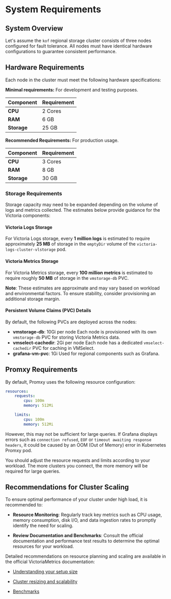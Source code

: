 # System Requirements

## System Overview

Let's assume the `kof` regional storage cluster consists of three nodes configured for fault tolerance.
All nodes must have identical hardware configurations to guarantee consistent performance.

## Hardware Requirements

Each node in the cluster must meet the following hardware specifications:

**Minimal requirements:**
For development and testing purposes.

| Component   | Requirement |
| ----------- | ----------- |
| **CPU**     | 2 Cores     |
| **RAM**     | 6 GB        |
| **Storage** | 25 GB       |

**Recommended Requirements:**
For production usage.

| Component   | Requirement |
| ----------- | ----------- |
| **CPU**     | 3 Cores     |
| **RAM**     | 8 GB        |
| **Storage** | 30 GB       |

### Storage Requirements

Storage capacity may need to be expanded depending on the volume of logs and metrics collected. The estimates below provide guidance for the Victoria components:

#### Victoria Logs Storage

For Victoria Logs storage, every **1 million logs** is estimated to require approximately **25 MB** of storage in the `emptyDir` volume of the `victoria-logs-cluster-vlstorage` pod.

#### Victoria Metrics Storage

For Victoria Metrics storage, every **100 million metrics** is estimated to require roughly **50 MB** of storage in the `vmstorage-db` PVC.

**Note**: These estimates are approximate and may vary based on workload and environmental factors. To ensure stability, consider provisioning an additional storage margin.

#### Persistent Volume Claims (PVC) Details

By default, the following PVCs are deployed across the nodes:

* **vmstorage-db**: 10Gi per node
Each node is provisioned with its own `vmstorage-db` PVC for storing Victoria Metrics data.
* **vmselect-cachedir**: 2Gi per node
Each node has a dedicated `vmselect-cachedir` PVC for caching in VMSelect.
* **grafana-vm-pvc**: 1Gi
Used for regional components such as Grafana.

## Promxy Requirements

By default, Promxy uses the following resource configuration:

```yaml
resources:
    requests:
        cpu: 100m
        memory: 512Mi

    limits:
        cpu: 100m
        memory: 512Mi
```

However, this may not be sufficient for large queries.
If Grafana displays errors such as `connection refused`, `EOF` or `timeout awaiting response headers`, it could be caused by an OOM (Out of Memory) error in Kubernetes Promxy pod.

You should adjust the resource requests and limits according to your workload.
The more clusters you connect, the more memory will be required for large queries.

## Recommendations for Cluster Scaling

To ensure optimal performance of your cluster under high load, it is recommended to:

* **Resource Monitoring**: Regularly track key metrics such as CPU usage, memory consumption, disk I/O, and data ingestion rates to promptly identify the need for scaling.

* **Review Documentation and Benchmarks**: Consult the official documentation and performance test results to determine the optimal resources for your workload.

Detailed recommendations on resource planning and scaling are available in the official VictoriaMetrics documentation:

* [Understanding your setup size](https://docs.victoriametrics.com/guides/understand-your-setup-size/)

* [Cluster resizing and scalability](https://docs.victoriametrics.com/cluster-victoriametrics/#cluster-resizing-and-scalability)

* [Benchmarks](https://docs.victoriametrics.com/articles/#benchmarks)
